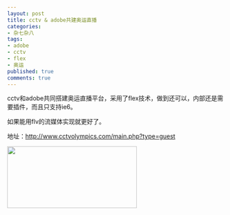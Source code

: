 ```yaml
---
layout: post
title: cctv & adobe共建奥运直播
categories:
- 杂七杂八
tags:
- adobe
- cctv
- flex
- 奥运
published: true
comments: true
---
```

<p>cctv和adobe共同搭建奥运直播平台，采用了flex技术，做到还可以，内部还是需要插件，而且只支持ie6。</p>

<p>如果能用flv的流媒体实现就更好了。</p>

<p>地址：<a href="http://www.cctvolympics.com/main.php?type=guest" target="_blank">http://www.cctvolympics.com/main.php?type=guest</a></p>

<p><a href="http://www.fireyang.com/blog/wp-content/uploads/2008/08/345345agfwerq.jpg"><img class="alignnone size-medium wp-image-225" title="345345agfwerq" src="http://www.fireyang.com/blog/wp-content/uploads/2008/08/345345agfwerq-300x143.jpg" alt="" width="300" height="143" /></a></p>
